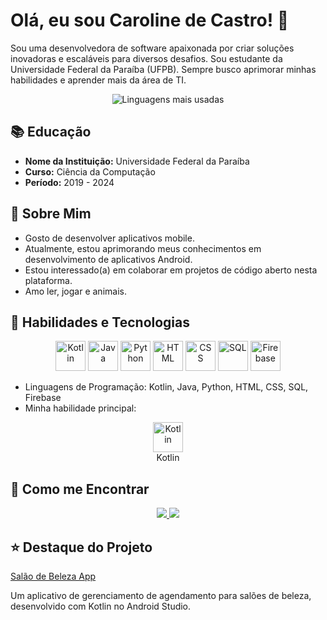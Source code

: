 # Olá, eu sou Caroline de Castro! 👋

Sou uma desenvolvedora de software apaixonada por criar soluções inovadoras e escaláveis para diversos desafios. Sou estudante da Universidade Federal da Paraíba (UFPB). Sempre busco aprimorar minhas habilidades e aprender mais da área de TI.

<p align="center">
  <img src="https://github-readme-stats.vercel.app/api/top-langs/?username=CarolShiny&bg_color=000000&langs_count_color=ff69b4" alt="Linguagens mais usadas">
</p>

## 📚 Educação

- **Nome da Instituição:** Universidade Federal da Paraíba
- **Curso:** Ciência da Computação
- **Período:** 2019 - 2024

## 💬 Sobre Mim

- Gosto de desenvolver aplicativos mobile.
- Atualmente, estou aprimorando meus conhecimentos em desenvolvimento de aplicativos Android.
- Estou interessado(a) em colaborar em projetos de código aberto nesta plataforma.
- Amo ler, jogar e animais.

## 🔧 Habilidades e Tecnologias

<p align="center">
  <img src="https://img.icons8.com/color/48/000000/kotlin.png" alt="Kotlin" width="48" height="48"/>
  <img src="https://img.icons8.com/color/48/000000/java-coffee-cup-logo.png" alt="Java" width="48" height="48"/>
  <img src="https://img.icons8.com/color/48/000000/python.png" alt="Python" width="48" height="48"/>
  <img src="https://img.icons8.com/color/48/000000/html-5.png" alt="HTML" width="48" height="48"/>
  <img src="https://img.icons8.com/color/48/000000/css3.png" alt="CSS" width="48" height="48"/>
  <img src="https://img.icons8.com/color/48/000000/sql.png" alt="SQL" width="48" height="48"/>
  <img src="https://img.icons8.com/color/48/000000/firebase.png" alt="Firebase" width="48" height="48"/>
</p>

- Linguagens de Programação: Kotlin, Java, Python, HTML, CSS, SQL, Firebase
- Minha habilidade principal:
<p align="center">  
  <img src="https://img.icons8.com/color/48/000000/kotlin.png" alt="Kotlin" width="48" height="48"/><br>
  Kotlin
</p>


## 🚀 Como me Encontrar

<div align="center">
  <a href="caroline.castro958@gmail.com">
    <img src="https://img.shields.io/badge/gmail-%23DD0031.svg?&style=for-the-badge&logo=gmail&logoColor=white"/>    
  </a>
  <a href="https://www.linkedin.com/in/carolinecastro8b">
    <img src="https://img.shields.io/badge/linkedin-%230077B5.svg?&style=for-the-badge&logo=linkedin&logoColor=white" />
  </a>
</div>


## ⭐ Destaque do Projeto

[Salão de Beleza App](https://github.com/CarolShiny/SB-SpaceX.git)



Um aplicativo de gerenciamento de agendamento para salões de beleza, desenvolvido com Kotlin no Android Studio.









